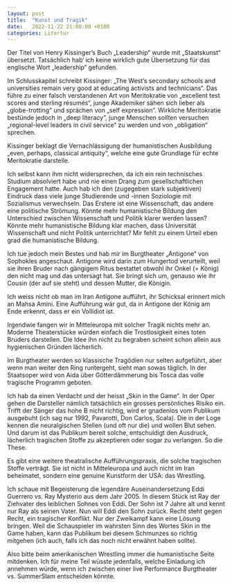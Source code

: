 ```yaml
---
layout: post
title:  "Kunst und Tragik"
date:   2022-11-22 21:00:00 +0100
categories: Litertur
---
```

Der Titel von Henry Kissinger’s Buch „Leadership“ wurde mit „Staatskunst“ übersetzt. Tatsächlich hab‘ ich keine wirklich gute Übersetzung für das englische Wort „leadership“ gefunden.

Im Schlusskapitel schreibt Kissinger: „The West’s secondary schools and universities remain very good at educating activists and technicians“. Das führe zu einer falsch verstandenen Art von Meritokratie von „excellent test scores and sterling résumés“, junge Akademiker sähen sich lieber als „globe-trotting“ und sprächen von „self expression“. Wirkliche Meritokratie bestünde jedoch in „deep literacy“, junge Menschen sollten versuchen „regional-level leaders in civil service“ zu werden und von „obligation“ sprechen.

Kissinger beklagt die Vernachlässigung der humanistischen Ausbildung „even, perhaps, classical antiquity“, welche eine gute Grundlage für echte Meritokratie darstelle.

Ich selbst kann ihm nicht widersprechen, da ich ein rein technisches Studium absolviert habe und nie einen Drang zum gesellschaftlichen Engagement hatte. Auch hab ich den (zugegeben stark subjektiven) Eindruck dass viele junge Studierende und -innen Soziologie mit Sozialismus verwechseln. Das Erstere ist eine Wissenschaft, das andere eine politische Strömung. Könnte mehr humanistische Bildung den Unterschied zwischen Wissenschaft und Politik klarer werden lassen? Könnte mehr humanistische Bildung klar machen, dass Universität Wissenschaft und nicht Politik unterrichtet? Mir fehlt zu einem Urteil eben grad die humanistische Bildung.

Ich tue jedoch mein Bestes und hab mir im Burgtheater „Antigone“ von Sophokles angeschaut. Antigone wird darin zum Hungertod verurteilt, weil sie ihren Bruder nach gängigem Ritus bestattet obwohl ihr Onkel (= König) den nicht mag und das untersagt hat. Sie bringt sich um, genauso wie ihr Cousin (der auf sie steht) und dessen Mutter, die Königin.

Ich weiss nicht ob man im Iran Antigone aufführt, ihr Schicksal erinnert mich an Mahsa Amini. Eine Aufführung wär gut, da in Antigone der König am Ende erkennt, dass er ein Vollidiot ist.

Irgendwie fangen wir in Mitteleuropa mit solcher Tragik nichts mehr an. Moderne Theaterstücke würden einfach die Trostlosigkeit eines toten Bruders darstellen. Die Idee ihn nicht zu begraben scheint schon allein aus hygienischen Gründen lächerlich.

Im Burgtheater werden so klassische Tragödien nur selten aufgeführt, aber wenn man weiter den Ring runtergeht, sieht man sowas täglich. In der Staatsoper wird von Aida über Götterdämmerung bis Tosca das volle tragische Programm geboten.

Ich hab da einen Verdacht und der heisst „Skin in the Game“. In der Oper gehen die Darsteller nämlich tatsächlich ein grosses persönliches Risiko ein. Trifft der Sänger das hohe B nicht richtig, wird er gnadenlos vom Publikum ausgebuht (ich sag nur 1992, Pavarotti, Don Carlos, Scala). Die in der Loge kennen die neuralgischen Stellen (und oft nur die) und wollen Blut sehen. Und darum ist das Publikum bereit solche, entschuldigt den Ausdruck, lächerlich tragischen Stoffe zu akzeptieren oder sogar zu verlangen. So die These.

Es gibt eine weitere theatralische Aufführungspraxis, die solche tragischen Stoffe verträgt. Sie ist nicht in Mitteleuropa und auch nicht im Iran beheimatet, sondern eine genuine Kunstform der USA: das Wrestling.

Ich schaue mit Begeisterung die legendäre Auseinandersetzung Eddi Guerrero vs. Ray Mysterio aus dem Jahr 2005. In diesem Stück ist Ray der Ziehvater des leiblichen Sohnes von Eddi. Der Sohn ist 7 Jahre alt und kennt nur Ray als seinen Vater. Nun will Eddi den Sohn zurück. Recht steht gegen Recht, ein tragischer Konflikt. Nur der Zweikampf kann eine Lösung bringen. Weil die Schauspieler im wahrsten Sinn des Wortes Skin in the Game haben, kann das Publikum bei diesem Schmunzes so richtig mitgehen (ich auch, falls ich das noch nicht erwähnt haben sollte).

Also bitte beim amerikanischen Wrestling immer die humanistische Seite mitdenken. Ich für meine Teil wüsste jedenfalls, welche Einladung ich annehmen würde, wenn ich zwischen einer live Performance Burgtheater vs. SummerSlam entscheiden könnte.

